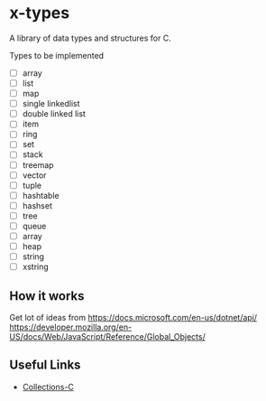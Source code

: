 
# x-types

A library of data types and structures for C.

Types to be implemented

- [ ] array
- [ ] list
- [ ] map
- [ ] single linkedlist
- [ ] double linked list
- [ ] item
- [ ] ring
- [ ] set
- [ ] stack
- [ ] treemap
- [ ] vector
- [ ] tuple
- [ ] hashtable
- [ ] hashset
- [ ] tree
- [ ] queue
- [ ] array
- [ ] heap
- [ ] string
- [ ] xstring

## How it works 

Get lot of ideas from https://docs.microsoft.com/en-us/dotnet/api/ 
https://developer.mozilla.org/en-US/docs/Web/JavaScript/Reference/Global_Objects/

## Useful Links

 - [Collections-C](https://github.com/srdja/Collections-C)